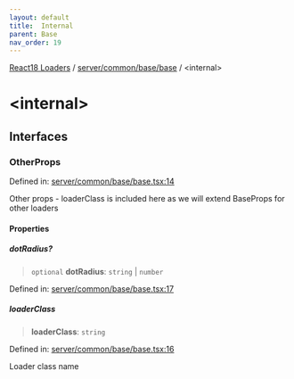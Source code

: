 ```yaml
---
layout: default
title:  Internal 
parent: Base
nav_order: 19
---
```

[React18 Loaders](../../../../index.md) / [server/common/base/base](index.md) / \<internal\>

# \<internal\>

## Interfaces

### OtherProps

Defined in: [server/common/base/base.tsx:14](https://github.com/react18-tools/turborepo-template/blob/e984eea0efaa34500b0633bbff30a3d1895801b7/lib/src/server/common/base/base.tsx#L14)

Other props - loaderClass is included here as we will extend BaseProps for other loaders

#### Properties

##### dotRadius?

> `optional` **dotRadius**: `string` \| `number`

Defined in: [server/common/base/base.tsx:17](https://github.com/react18-tools/turborepo-template/blob/e984eea0efaa34500b0633bbff30a3d1895801b7/lib/src/server/common/base/base.tsx#L17)

##### loaderClass

> **loaderClass**: `string`

Defined in: [server/common/base/base.tsx:16](https://github.com/react18-tools/turborepo-template/blob/e984eea0efaa34500b0633bbff30a3d1895801b7/lib/src/server/common/base/base.tsx#L16)

Loader class name
